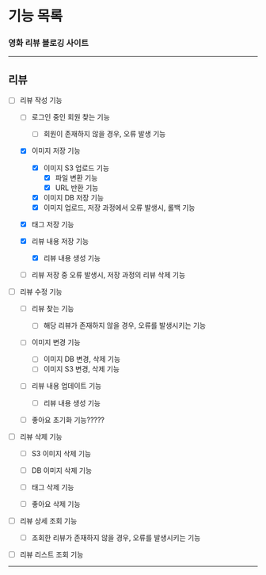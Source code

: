 # 기능 목록
### 영화 리뷰 블로깅 사이트

---

## 리뷰

+ [ ] 리뷰 작성 기능
  + [ ] 로그인 중인 회원 찾는 기능
    + [ ] 회원이 존재하지 않을 경우, 오류 발생 기능
  + [x] 이미지 저장 기능
    + [x] 이미지 S3 업로드 기능
      + [x] 파일 변환 기능
      + [x] URL 반환 기능
    + [x] 이미지 DB 저장 기능
    + [x] 이미지 업로드, 저장 과정에서 오류 발생시, 롤백 기능
  + [x] 태그 저장 기능
  + [x] 리뷰 내용 저장 기능
    + [x] 리뷰 내용 생성 기능
  + [ ] 리뷰 저장 중 오류 발생시, 저장 과정의 리뷰 삭제 기능


+ [ ] 리뷰 수정 기능
  + [ ] 리뷰 찾는 기능
    + [ ] 해당 리뷰가 존재하지 않을 경우, 오류를 발생시키는 기능
  + [ ] 이미지 변경 기능
    + [ ] 이미지 DB 변경, 삭제 기능
    + [ ] 이미지 S3 변경, 삭제 기능
  + [ ] 리뷰 내용 업데이트 기능
    + [ ] 리뷰 내용 생성 기능
  + [ ] 좋아요 초기화 기능?????


+ [ ] 리뷰 삭제 기능
  + [ ] S3 이미지 삭제 기능
  + [ ] DB 이미지 삭제 기능
  + [ ] 태그 삭제 기능
  + [ ] 좋아요 삭제 기능


+ [ ] 리뷰 상세 조회 기능
  + [ ] 조회한 리뷰가 존재하지 않을 경우, 오류를 발생시키는 기능


+ [ ] 리뷰 리스트 조회 기능

---